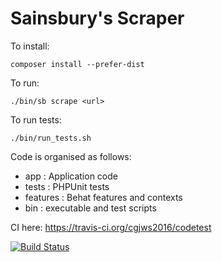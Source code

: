 # Sainsbury's Scraper

To install:

`composer install --prefer-dist`

To run:

`./bin/sb scrape <url>`

To run tests:

`./bin/run_tests.sh`

Code is organised as follows:

 - app : Application code
 - tests : PHPUnit tests
 - features : Behat features and contexts
 - bin : executable and test scripts

 CI here: https://travis-ci.org/cgjws2016/codetest

[![Build Status](https://travis-ci.org/cgjws2016/codetest.svg?branch=master)](https://travis-ci.org/cgjws2016/codetest)